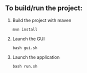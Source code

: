 ## To build/run the project:

1. Build the project with maven
   ```
   mvn install
   ```
2. Launch the GUI
   ```
   bash gui.sh
   ```
3. Launch the application
   ```
   bash run.sh
   ```
